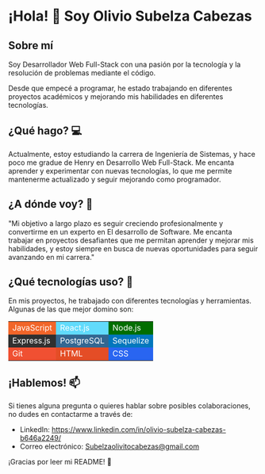 # ¡Hola! 👋 Soy Olivio Subelza Cabezas

## Sobre mí

Soy Desarrollador Web Full-Stack con una pasión por la tecnología y la resolución de problemas mediante el código.

Desde que empecé a programar, he estado trabajando en diferentes proyectos académicos y mejorando mis habilidades en diferentes tecnologías.

## ¿Qué hago? 💻

Actualmente, estoy estudiando la carrera de Ingeniería de Sistemas, y hace poco me gradue de Henry en Desarrollo Web Full-Stack. Me encanta aprender y experimentar con nuevas tecnologías, lo que me permite mantenerme actualizado y seguir mejorando como programador.

## ¿A dónde voy? 🚀

"Mi objetivo a largo plazo es seguir creciendo profesionalmente y convertirme en un experto en El desarrollo de Software. Me encanta trabajar en proyectos desafiantes que me permitan aprender y mejorar mis habilidades, y estoy siempre en busca de nuevas oportunidades para seguir avanzando en mi carrera."

## ¿Qué tecnologías uso? 🤖

En mis proyectos, he trabajado con diferentes tecnologías y herramientas. Algunas de las que mejor domino son:

<table>
  <tr>
    <td style="background-color: #f16529; color: white">JavaScript</td>
    <td style="background-color: #61dbfb; color: white">React.js</td>
    <td style="background-color: #026e00; color: white">Node.js</td>
  </tr>
  <tr>
    <td style="background-color: #303030; color: white">Express.js</td>
    <td style="background-color: #336791; color: white">PostgreSQL</td>
    <td style="background-color: #0277bd; color: white">Sequelize</td>
  </tr>
  <tr>
    <td style="background-color: #f05032; color: white">Git</td>
    <td style="background-color: #e44d26; color: white">HTML</td>
    <td style="background-color: #2965f1; color: white">CSS</td>
  </tr>
</table>


## ¡Hablemos! 📫

Si tienes alguna pregunta o quieres hablar sobre posibles colaboraciones, no dudes en contactarme a través de:

- LinkedIn: https://www.linkedin.com/in/olivio-subelza-cabezas-b646a2249/
- Correo electrónico: Subelzaolivitocabezas@gmail.com

¡Gracias por leer mi README! 🙂
